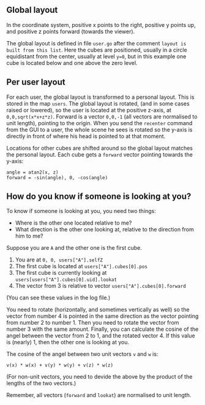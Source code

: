 
## Global layout ##

In the coordinate system, positive x points to the right, positive y
points up, and positive z points forward (towards the viewer).

The global layout is defined in file `user.go` after the comment `layout
is built from this list`. Here the cubes are positioned, usually in a
circle equidistant from the center, usually at level `y=0`, but in this
example one cube is located below and one above the zero level.

## Per user layout ##

For each user, the global layout is transformed to a personal layout.
This is stored in the map `users`. The global layout is rotated, (and in
some cases raised or lowered), so the user is located at the positive
z-axis, at `0,0,sqrt(x*x+z*z)`. Forward is a vector `0,0,-1` (all vectors
are normalised to unit length), pointing to the origin. When you send
the `recenter` command from the GUI to a user, the whole scene he sees
is rotated so the y-axis is directly in front of where his head is
pointed to at that moment.

Locations for other cubes are shifted around so the global layout
matches the personal layout. Each cube gets a `forward` vector pointing
towards the y-axis:

    angle = atan2(x, z)
	forward = -sin(angle), 0, -cos(angle)
	
## How do you know if someone is looking at you? ##

To know if someone is looking at you, you need two things:

 * Where is the other one located relative to me?
 * What direction is the other one looking at, relative to the direction
   from him to me?
   
Suppose you are `A` and the other one is the first cube.

 1. You are at `0, 0, users["A"].selfZ`
 2. The first cube is located at `users["A"].cubes[0].pos`
 3. The first cube is currently looking at `users[users["A"].cubes[0].uid].lookat`
 4. The vector from 3 is relative to vector `users["A"].cubes[0].forward`
 
(You can see these values in the log file.)
 
You need to rotate (horizontally, and sometimes vertically as well) so
the vector from number 4 is pointed in the same direction as the vector
pointing from number 2 to number 1. Then you need to rotate the vector
from number 3 with the same amount. Finally, you can calculate the cosine
of the angel between the vector from 2 to 1, and the rotated vector 4. If
this value is (nearly) 1, then the other one is looking at you.

The cosine of the angel between two unit vectors `v` and `w` is:

    v(x) * w(x) + v(y) * w(y) + v(z) * w(z)
	
(For non-unit vectors, you need to devide the above by the product of
the lengths of the two vectors.)

Remember, all vectors (`forward` and `lookat`) are normalised to unit
length.
